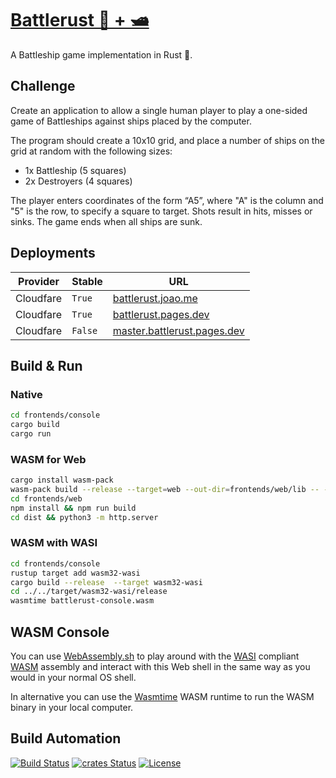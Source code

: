 # [Battlerust 🦀 + 🛥️](https://battlerust.joao.me)

A Battleship game implementation in Rust 🦀.

## Challenge

Create an application to allow a single human player to play a one-sided game of Battleships against ships placed by the computer.

The program should create a 10x10 grid, and place a number of ships on the grid at random with the following sizes:

* 1x Battleship (5 squares)
* 2x Destroyers (4 squares)

The player enters coordinates of the form “A5”, where "A" is the column and "5" is the row, to specify a square to target. Shots result in hits, misses or sinks. The game ends when all ships are sunk.

## Deployments

| Provider  | Stable  | URL                                                                |
| --------- | ------- | ------------------------------------------------------------------ |
| Cloudfare | `True`  | [battlerust.joao.me](https://battlerust.joao.me)                   |
| Cloudfare | `True`  | [battlerust.pages.dev](https://battlerust.pages.dev)               |
| Cloudfare | `False` | [master.battlerust.pages.dev](https://master.battlerust.pages.dev) |

## Build & Run

### Native

```bash
cd frontends/console
cargo build
cargo run
```

### WASM for Web

```bash
cargo install wasm-pack
wasm-pack build --release --target=web --out-dir=frontends/web/lib -- --features wasm
cd frontends/web
npm install && npm run build
cd dist && python3 -m http.server
```

### WASM with WASI

```bash
cd frontends/console
rustup target add wasm32-wasi
cargo build --release  --target wasm32-wasi
cd ../../target/wasm32-wasi/release
wasmtime battlerust-console.wasm
```

## WASM Console

You can use [WebAssembly.sh](https://webassembly.sh) to play around with the [WASI](https://wasi.dev/) compliant [WASM](https://webassembly.org/) assembly and interact with this Web shell in the same way as you would in your normal OS shell.

In alternative you can use the [Wasmtime](https://wasmtime.dev) WASM runtime to run the WASM binary in your local computer.

## Build Automation

[![Build Status](https://github.com/joamag/battlerust/workflows/Main%20Workflow/badge.svg)](https://github.com/joamag/battlerust/actions)
[![crates Status](https://img.shields.io/crates/v/battlerust)](https://crates.io/crates/battlerust)
[![License](https://img.shields.io/badge/license-Apache%202.0-blue.svg)](https://www.apache.org/licenses/)
